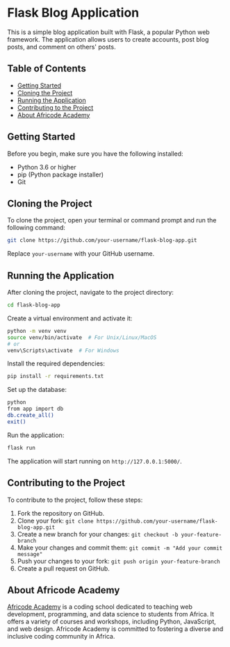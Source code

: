# Flask Blog Application

This is a simple blog application built with Flask, a popular Python web framework. The application allows users to create accounts, post blog posts, and comment on others' posts.

## Table of Contents

- [Getting Started](#getting-started)
- [Cloning the Project](#cloning-the-project)
- [Running the Application](#running-the-application)
- [Contributing to the Project](#contributing-to-the-project)
- [About Africode Academy](#about-africode-academy)

## Getting Started

Before you begin, make sure you have the following installed:

- Python 3.6 or higher
- pip (Python package installer)
- Git

## Cloning the Project

To clone the project, open your terminal or command prompt and run the following command:

```bash
git clone https://github.com/your-username/flask-blog-app.git
```

Replace `your-username` with your GitHub username.

## Running the Application

After cloning the project, navigate to the project directory:

```bash
cd flask-blog-app
```

Create a virtual environment and activate it:

```bash
python -m venv venv
source venv/bin/activate  # For Unix/Linux/MacOS
# or
venv\Scripts\activate  # For Windows
```

Install the required dependencies:

```bash
pip install -r requirements.txt
```

Set up the database:

```bash
python
from app import db
db.create_all()
exit()
```

Run the application:

```bash
flask run
```

The application will start running on `http://127.0.0.1:5000/`.

## Contributing to the Project

To contribute to the project, follow these steps:

1. Fork the repository on GitHub.
2. Clone your fork: `git clone https://github.com/your-username/flask-blog-app.git`
3. Create a new branch for your changes: `git checkout -b your-feature-branch`
4. Make your changes and commit them: `git commit -m "Add your commit message"`
5. Push your changes to your fork: `git push origin your-feature-branch`
6. Create a pull request on GitHub.

## About Africode Academy

[Africode Academy](https://africodeacademy.com/) is a coding school dedicated to teaching web development, programming, and data science to students from Africa. It offers a variety of courses and workshops, including Python, JavaScript, and web design. Africode Academy is committed to fostering a diverse and inclusive coding community in Africa.
